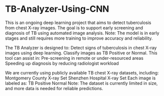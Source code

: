 # TB-Analyzer-Using-CNN
This is an ongoing deep learning project that aims to detect tuberculosis from chest X-ray images. The goal is to support early screening and diagnosis of TB using automated image analysis.
Note: The model is in early stages and still requires more training to improve accuracy and reliability.

The TB Analyzer is designed to:
Detect signs of tuberculosis in chest X-ray images using deep learning.
Classify images as TB Positive or Normal.
This tool can assist in:
Pre-screening in remote or under-resourced areas
Speeding up diagnosis by reducing radiologist workload

We are currently using publicly available TB chest X-ray datasets, including:
Montgomery County X-ray Set
Shenzhen Hospital X-ray Set
Each image is labeled as:
TB Positive
Normal
Note: The dataset is currently limited in size, and more data is needed for reliable predictions.
